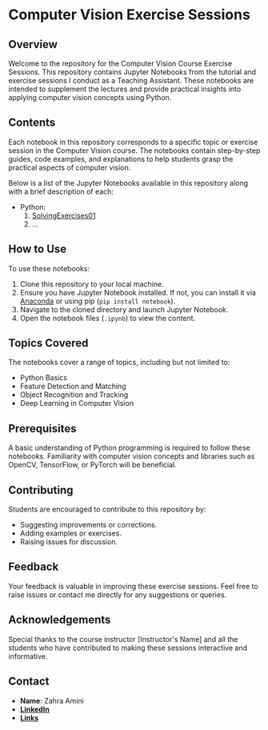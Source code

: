 # Computer Vision Exercise Sessions

## Overview
Welcome to the repository for the Computer Vision Course Exercise Sessions. This repository contains Jupyter Notebooks from the tutorial and exercise sessions I conduct as a Teaching Assistant. These notebooks are intended to supplement the lectures and provide practical insights into applying computer vision concepts using Python.

## Contents
Each notebook in this repository corresponds to a specific topic or exercise session in the Computer Vision course. The notebooks contain step-by-step guides, code examples, and explanations to help students grasp the practical aspects of computer vision.

Below is a list of the Jupyter Notebooks available in this repository along with a brief description of each:
- Python:
  1. [SolvingExercises01](https://github.com/aminizahra/FFCVS_Dec2024/blob/main/Python/SolvingExercises01.ipynb)
  2. ...
## How to Use
To use these notebooks:
1. Clone this repository to your local machine.
2. Ensure you have Jupyter Notebook installed. If not, you can install it via [Anaconda](https://www.anaconda.com/products/individual) or using pip (`pip install notebook`).
3. Navigate to the cloned directory and launch Jupyter Notebook.
4. Open the notebook files (`.ipynb`) to view the content.

## Topics Covered
The notebooks cover a range of topics, including but not limited to:
- Python Basics
- Feature Detection and Matching
- Object Recognition and Tracking
- Deep Learning in Computer Vision

## Prerequisites
A basic understanding of Python programming is required to follow these notebooks. Familiarity with computer vision concepts and libraries such as OpenCV, TensorFlow, or PyTorch will be beneficial.

## Contributing
Students are encouraged to contribute to this repository by:
- Suggesting improvements or corrections.
- Adding examples or exercises.
- Raising issues for discussion.

## Feedback
Your feedback is valuable in improving these exercise sessions. Feel free to raise issues or contact me directly for any suggestions or queries.

## Acknowledgements
Special thanks to the course instructor [Instructor's Name] and all the students who have contributed to making these sessions interactive and informative.

## Contact
- **Name**: Zahra Amini
- [**LinkedIn**](https://www.linkedin.com/in/zahraamini-ai/)
- [**Links**](https://zil.ink/zahraamini)
